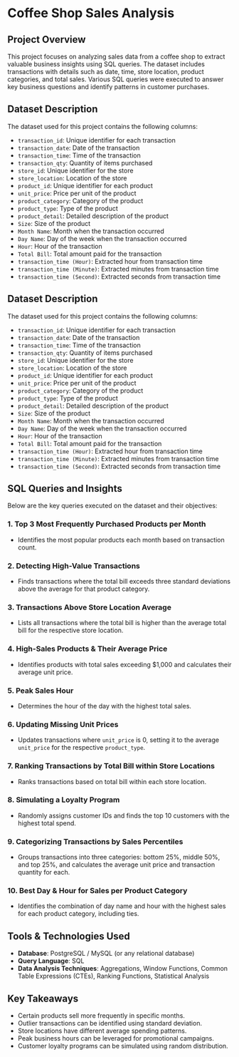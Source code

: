 # Coffee Shop Sales Analysis

## Project Overview
This project focuses on analyzing sales data from a coffee shop to extract valuable business insights using SQL queries. The dataset includes transactions with details such as date, time, store location, product categories, and total sales. Various SQL queries were executed to answer key business questions and identify patterns in customer purchases.

## Dataset Description
The dataset used for this project contains the following columns:
- `transaction_id`: Unique identifier for each transaction
- `transaction_date`: Date of the transaction
- `transaction_time`: Time of the transaction
- `transaction_qty`: Quantity of items purchased
- `store_id`: Unique identifier for the store
- `store_location`: Location of the store
- `product_id`: Unique identifier for each product
- `unit_price`: Price per unit of the product
- `product_category`: Category of the product
- `product_type`: Type of the product
- `product_detail`: Detailed description of the product
- `Size`: Size of the product
- `Month Name`: Month when the transaction occurred
- `Day Name`: Day of the week when the transaction occurred
- `Hour`: Hour of the transaction
- `Total Bill`: Total amount paid for the transaction
- `transaction_time (Hour)`: Extracted hour from transaction time
- `transaction_time (Minute)`: Extracted minutes from transaction time
- `transaction_time (Second)`: Extracted seconds from transaction time

## Dataset Description
The dataset used for this project contains the following columns:
- `transaction_id`: Unique identifier for each transaction
- `transaction_date`: Date of the transaction
- `transaction_time`: Time of the transaction
- `transaction_qty`: Quantity of items purchased
- `store_id`: Unique identifier for the store
- `store_location`: Location of the store
- `product_id`: Unique identifier for each product
- `unit_price`: Price per unit of the product
- `product_category`: Category of the product
- `product_type`: Type of the product
- `product_detail`: Detailed description of the product
- `Size`: Size of the product
- `Month Name`: Month when the transaction occurred
- `Day Name`: Day of the week when the transaction occurred
- `Hour`: Hour of the transaction
- `Total Bill`: Total amount paid for the transaction
- `transaction_time (Hour)`: Extracted hour from transaction time
- `transaction_time (Minute)`: Extracted minutes from transaction time
- `transaction_time (Second)`: Extracted seconds from transaction time

## SQL Queries and Insights
Below are the key queries executed on the dataset and their objectives:

### 1. Top 3 Most Frequently Purchased Products per Month
- Identifies the most popular products each month based on transaction count.

### 2. Detecting High-Value Transactions
- Finds transactions where the total bill exceeds three standard deviations above the average for that product category.

### 3. Transactions Above Store Location Average
- Lists all transactions where the total bill is higher than the average total bill for the respective store location.

### 4. High-Sales Products & Their Average Price
- Identifies products with total sales exceeding $1,000 and calculates their average unit price.

### 5. Peak Sales Hour
- Determines the hour of the day with the highest total sales.

### 6. Updating Missing Unit Prices
- Updates transactions where `unit_price` is 0, setting it to the average `unit_price` for the respective `product_type`.

### 7. Ranking Transactions by Total Bill within Store Locations
- Ranks transactions based on total bill within each store location.

### 8. Simulating a Loyalty Program
- Randomly assigns customer IDs and finds the top 10 customers with the highest total spend.

### 9. Categorizing Transactions by Sales Percentiles
- Groups transactions into three categories: bottom 25%, middle 50%, and top 25%, and calculates the average unit price and transaction quantity for each.

### 10. Best Day & Hour for Sales per Product Category
- Identifies the combination of day name and hour with the highest sales for each product category, including ties.

## Tools & Technologies Used
- **Database**: PostgreSQL / MySQL (or any relational database)
- **Query Language**: SQL
- **Data Analysis Techniques**: Aggregations, Window Functions, Common Table Expressions (CTEs), Ranking Functions, Statistical Analysis

## Key Takeaways
- Certain products sell more frequently in specific months.
- Outlier transactions can be identified using standard deviation.
- Store locations have different average spending patterns.
- Peak business hours can be leveraged for promotional campaigns.
- Customer loyalty programs can be simulated using random distribution.

